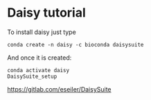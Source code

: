 # Daisy tutorial
To install daisy just type 
```
conda create -n daisy -c bioconda daisysuite
```
And once it is created:
```
conda activate daisy
DaisySuite_setup
```
https://gitlab.com/eseiler/DaisySuite 
